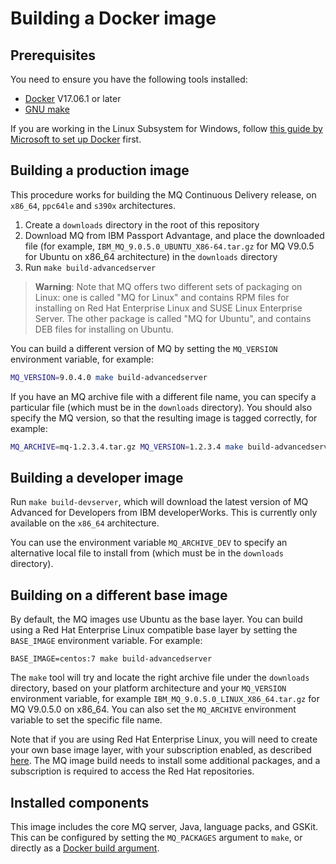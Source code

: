 # Building a Docker image

## Prerequisites
You need to ensure you have the following tools installed:
* [Docker](https://www.docker.com/) V17.06.1 or later
* [GNU make](https://www.gnu.org/software/make/)

If you are working in the Linux Subsystem for Windows, follow [this guide by Microsoft to set up Docker](https://blogs.msdn.microsoft.com/commandline/2017/12/08/cross-post-wsl-interoperability-with-docker/) first.

## Building a production image
This procedure works for building the MQ Continuous Delivery release, on `x86_64`, `ppc64le` and `s390x` architectures.

1. Create a `downloads` directory in the root of this repository
2. Download MQ from IBM Passport Advantage, and place the downloaded file (for example, `IBM_MQ_9.0.5.0_UBUNTU_X86-64.tar.gz` for MQ V9.0.5 for Ubuntu on x86_64 architecture) in the `downloads` directory
2. Run `make build-advancedserver`

> **Warning**: Note that MQ offers two different sets of packaging on Linux: one is called "MQ for Linux" and contains RPM files for installing on Red Hat Enterprise Linux and SUSE Linux Enterprise Server.  The other package is called "MQ for Ubuntu", and contains DEB files for installing on Ubuntu.

You can build a different version of MQ by setting the `MQ_VERSION` environment variable, for example:

```bash
MQ_VERSION=9.0.4.0 make build-advancedserver
```

If you have an MQ archive file with a different file name, you can specify a particular file (which must be in the `downloads` directory).  You should also specify the MQ version, so that the resulting image is tagged correctly, for example:

```bash
MQ_ARCHIVE=mq-1.2.3.4.tar.gz MQ_VERSION=1.2.3.4 make build-advancedserver
```

## Building a developer image
Run `make build-devserver`, which will download the latest version of MQ Advanced for Developers from IBM developerWorks.  This is currently only available on the `x86_64` architecture.

You can use the environment variable `MQ_ARCHIVE_DEV` to specify an alternative local file to install from (which must be in the `downloads` directory).

## Building on a different base image
By default, the MQ images use Ubuntu as the base layer.  You can build using a Red Hat Enterprise Linux compatible base layer by setting the `BASE_IMAGE` environment variable.  For example:

```
BASE_IMAGE=centos:7 make build-advancedserver
```

The `make` tool will try and locate the right archive file under the `downloads` directory, based on your platform architecture and your `MQ_VERSION` environment variable, for example `IBM_MQ_9.0.5.0_LINUX_X86_64.tar.gz` for MQ V9.0.5.0 on x86_64.  You can also set the `MQ_ARCHIVE` environment variable to set the specific file name.

Note that if you are using Red Hat Enterprise Linux, you will need to create your own base image layer, with your subscription enabled, as described [here](https://access.redhat.com/documentation/en-us/red_hat_enterprise_linux_atomic_host/7/html/getting_started_with_containers/get_started_with_docker_formatted_container_images).  The MQ image build needs to install some additional packages, and a subscription is required to access the Red Hat repositories.


## Installed components

This image includes the core MQ server, Java, language packs, and GSKit.  This can be configured by setting the `MQ_PACKAGES` argument to `make`, or directly as a [Docker build argument](https://docs.docker.com/engine/reference/commandline/build/#set-build-time-variables-build-arg).
